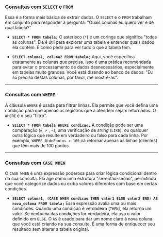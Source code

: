 

### Consultas com `SELECT` e `FROM`

Essa é a forma mais básica de extrair dados. O `SELECT` e o `FROM` trabalham em conjunto para responder à pergunta: "Quais colunas eu quero ver e de qual tabela?"

* **`SELECT * FROM tabela;`**
    O asterisco (`*`) é um coringa que significa "todas as colunas". Ele é útil para explorar uma tabela e entender quais dados ela contém. É como pedir para ver tudo o que a tabela tem.

* **`SELECT coluna1, coluna2 FROM tabela;`**
    Aqui, você especifica exatamente as colunas que precisa. Isso é uma prática recomendada para evitar o processamento de dados desnecessários, especialmente em tabelas muito grandes. Você está dizendo ao banco de dados: "Eu só preciso destas colunas, por favor, me mostre-as".

---

### Consultas com `WHERE`

A cláusula `WHERE` é usada para filtrar linhas. Ela permite que você defina uma condição para que apenas os registros que a atendem sejam retornados. O `WHERE` é o seu "filtro".

* **`SELECT * FROM tabela WHERE condicao;`**
    A condição pode ser uma comparação (`=`, `> `, `<`), uma verificação de *string* (`LIKE`), ou qualquer outra lógica que resulte em verdadeiro ou falso para cada linha. Por exemplo, `WHERE QtdePontos > 100` irá retornar apenas as linhas (clientes) que têm mais de 100 pontos.

---

### Consultas com `CASE WHEN`

O `CASE WHEN` é uma expressão poderosa para criar lógica condicional dentro da sua consulta. Ela age como uma estrutura "se-então-senão", permitindo que você categorize dados ou exiba valores diferentes com base em certas condições.

* **`SELECT coluna1, (CASE WHEN condicao THEN valor1 ELSE valor2 END) AS nova_coluna FROM tabela;`**
    Essa expressão avalia uma ou mais condições. Quando uma condição é verdadeira (`THEN`), ela retorna um valor. Se nenhuma das condições for verdadeira, ela usa o valor definido em `ELSE`. O `AS` é usado para dar um nome claro à nova coluna que você está criando na sua consulta. É uma forma de enriquecer seu resultado sem alterar a tabela original.

